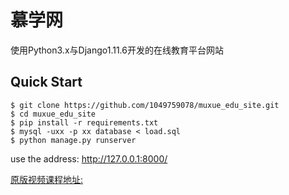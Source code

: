 # 慕学网
使用Python3.x与Django1.11.6开发的在线教育平台网站
## Quick Start

```
$ git clone https://github.com/1049759078/muxue_edu_site.git
$ cd muxue_edu_site
$ pip install -r requirements.txt
$ mysql -uxx -p xx database < load.sql
$ python manage.py runserver
```
use the address: http://127.0.0.1:8000/

[原版视频课程地址:](https://coding.imooc.com/learn/list/78.html)
